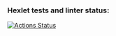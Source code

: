 ### Hexlet tests and linter status:
[![Actions Status](https://github.com/DmitryGorkov/frontend-project-lvl1/workflows/hexlet-check/badge.svg)](https://github.com/DmitryGorkov/frontend-project-lvl1/actions)
